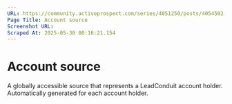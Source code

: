```yaml
---
URL: https://community.activeprospect.com/series/4051250/posts/4054502-activeprospect-product-glossary
Page Title: Account source
Screenshot URL: 
Scraped At: 2025-05-30 00:16:21.154
---
```


# Account source

A globally accessible source that represents a LeadConduit account holder. Automatically generated for each account holder.